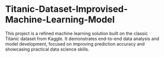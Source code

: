 # Titanic-Dataset-Improvised-Machine-Learning-Model
This project is a refined machine learning solution built on the classic Titanic dataset from Kaggle. It demonstrates end-to-end data analysis and model development, focused on improving prediction accuracy and showcasing practical data science skills.

